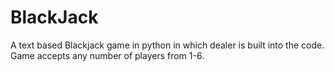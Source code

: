 # BlackJack
A text based Blackjack game in python in which dealer is built into the code. Game accepts any number of players from 1-6.
